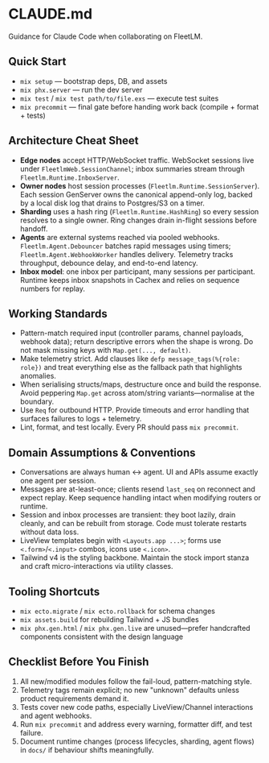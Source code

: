 # CLAUDE.md

Guidance for Claude Code when collaborating on FleetLM.

## Quick Start

- `mix setup` — bootstrap deps, DB, and assets
- `mix phx.server` — run the dev server
- `mix test` / `mix test path/to/file.exs` — execute test suites
- `mix precommit` — final gate before handing work back (compile + format + tests)

## Architecture Cheat Sheet

- **Edge nodes** accept HTTP/WebSocket traffic. WebSocket sessions live under `FleetlmWeb.SessionChannel`; inbox summaries stream through `Fleetlm.Runtime.InboxServer`.
- **Owner nodes** host session processes (`Fleetlm.Runtime.SessionServer`). Each session GenServer owns the canonical append-only log, backed by a local disk log that drains to Postgres/S3 on a timer.
- **Sharding** uses a hash ring (`Fleetlm.Runtime.HashRing`) so every session resolves to a single owner. Ring changes drain in-flight sessions before handoff.
- **Agents** are external systems reached via pooled webhooks. `Fleetlm.Agent.Debouncer` batches rapid messages using timers; `Fleetlm.Agent.WebhookWorker` handles delivery. Telemetry tracks throughput, debounce delay, and end-to-end latency.
- **Inbox model**: one inbox per participant, many sessions per participant. Runtime keeps inbox snapshots in Cachex and relies on sequence numbers for replay.

## Working Standards

- Pattern-match required input (controller params, channel payloads, webhook data); return descriptive errors when the shape is wrong. Do not mask missing keys with `Map.get(..., default)`.
- Make telemetry strict. Add clauses like `defp message_tags(%{role: role})` and treat everything else as the fallback path that highlights anomalies.
- When serialising structs/maps, destructure once and build the response. Avoid peppering `Map.get` across atom/string variants—normalise at the boundary.
- Use `Req` for outbound HTTP. Provide timeouts and error handling that surfaces failures to logs + telemetry.
- Lint, format, and test locally. Every PR should pass `mix precommit`.

## Domain Assumptions & Conventions

- Conversations are always human ↔ agent. UI and APIs assume exactly one agent per session.
- Messages are at-least-once; clients resend `last_seq` on reconnect and expect replay. Keep sequence handling intact when modifying routers or runtime.
- Session and inbox processes are transient: they boot lazily, drain cleanly, and can be rebuilt from storage. Code must tolerate restarts without data loss.
- LiveView templates begin with `<Layouts.app ...>`; forms use `<.form>`/`<.input>` combos, icons use `<.icon>`.
- Tailwind v4 is the styling backbone. Maintain the stock import stanza and craft micro-interactions via utility classes.

## Tooling Shortcuts

- `mix ecto.migrate` / `mix ecto.rollback` for schema changes
- `mix assets.build` for rebuilding Tailwind + JS bundles
- `mix phx.gen.html` / `mix phx.gen.live` are unused—prefer handcrafted components consistent with the design language

## Checklist Before You Finish

1. All new/modified modules follow the fail-loud, pattern-matching style.
2. Telemetry tags remain explicit; no new "unknown" defaults unless product requirements demand it.
3. Tests cover new code paths, especially LiveView/Channel interactions and agent webhooks.
4. Run `mix precommit` and address every warning, formatter diff, and test failure.
5. Document runtime changes (process lifecycles, sharding, agent flows) in `docs/` if behaviour shifts meaningfully.
